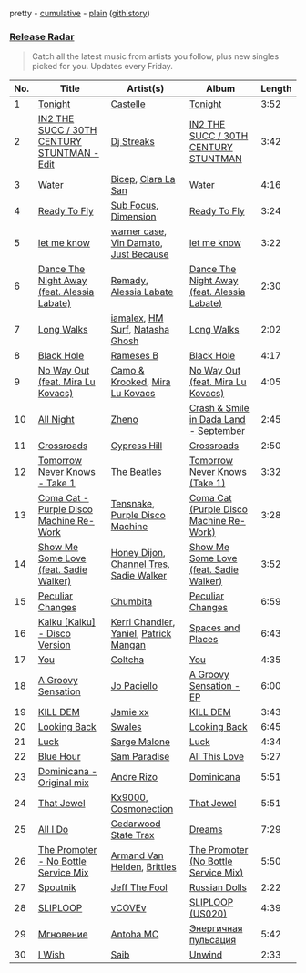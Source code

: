 pretty - [cumulative](/playlists/cumulative/Release%20Radar.md) - [plain](/playlists/plain/37i9dQZEVXbsudmxBFKW7G) ([githistory](https://github.githistory.xyz/vitokorn/spotify-playlist-archive/blob/master/playlists/plain/37i9dQZEVXbsudmxBFKW7G))

### [Release Radar](https://open.spotify.com/playlist/37i9dQZEVXbsudmxBFKW7G)

> Catch all the latest music from artists you follow, plus new singles picked for you. Updates every Friday.

| No. | Title | Artist(s) | Album | Length |
|---|---|---|---|---|
| 1 | [Tonight](https://open.spotify.com/track/4dnoKr257amFAbrNxwdcbB) | [Castelle](https://open.spotify.com/artist/4EDL1aHoT46jRLUjubeVNM) | [Tonight](https://open.spotify.com/album/3J6yYhWL5t8YpLi4Dk95rS) | 3:52 |
| 2 | [IN2 THE SUCC / 30TH CENTURY STUNTMAN - Edit](https://open.spotify.com/track/1xBZCiGzEI6SQBSkQ8BW9L) | [Dj Streaks](https://open.spotify.com/artist/67YkGjtw8rmC6Ck0GmoxFA) | [IN2 THE SUCC / 30TH CENTURY STUNTMAN](https://open.spotify.com/album/59QiCCjSDmHpO6HRYegjfg) | 3:42 |
| 3 | [Water](https://open.spotify.com/track/09cgbbadzZSKFd1hGN23p5) | [Bicep](https://open.spotify.com/artist/73A3bLnfnz5BoQjb4gNCga), [Clara La San](https://open.spotify.com/artist/3u65Tx20y4WqxO7W7khEhj) | [Water](https://open.spotify.com/album/2IbvLEWok7hbkf5BBZaYBg) | 4:16 |
| 4 | [Ready To Fly](https://open.spotify.com/track/0a2cA9H6KuOsoHLCnjl6YL) | [Sub Focus](https://open.spotify.com/artist/0QaSiI5TLA4N7mcsdxShDO), [Dimension](https://open.spotify.com/artist/1QMgre3BHX161ZHtWMUu6S) | [Ready To Fly](https://open.spotify.com/album/0Gt9NV2s7pSvP7g2F1nXGc) | 3:24 |
| 5 | [let me know](https://open.spotify.com/track/3dn0YLb6vOGNjls1TCnn7x) | [warner case](https://open.spotify.com/artist/106OuakzOxxbXTuigEEf01), [Vin Damato](https://open.spotify.com/artist/4GZheXbY0Tx2Q2WNgTyOeD), [Just Because](https://open.spotify.com/artist/5giHLR4kCj9DMuqQ5TP4K7) | [let me know](https://open.spotify.com/album/5COZC4BD2phovedc7V4on6) | 3:22 |
| 6 | [Dance The Night Away (feat. Alessia Labate)](https://open.spotify.com/track/5GVcIqP2LW6Fqlb9Pz3eWI) | [Remady](https://open.spotify.com/artist/3JxNeLgMuJI0DEmDt9dLzc), [Alessia Labate](https://open.spotify.com/artist/3znJOYi3CDM5ZQkbo6kmjd) | [Dance The Night Away (feat. Alessia Labate)](https://open.spotify.com/album/7mCR5vdsGIwPRfqlQ8uaDt) | 2:30 |
| 7 | [Long Walks](https://open.spotify.com/track/06YrSenKhz3pGvAyGfDuO4) | [iamalex](https://open.spotify.com/artist/6M6LWvHKgBle8SUtSpq6SU), [HM Surf](https://open.spotify.com/artist/6TeBxtluBMQixZcKkJ3ZrB), [Natasha Ghosh](https://open.spotify.com/artist/1NdDUOuRmmfgKiuWKUEp7z) | [Long Walks](https://open.spotify.com/album/74Cab6te6rBikcsfHWZ2X3) | 2:02 |
| 8 | [Black Hole](https://open.spotify.com/track/2T1Ip6knZNC569hVK6sApk) | [Rameses B](https://open.spotify.com/artist/06EfEcjc0vdvI6VNL0soIO) | [Black Hole](https://open.spotify.com/album/52eEiJrc5hDu3BiDrx4BzM) | 4:17 |
| 9 | [No Way Out (feat. Mira Lu Kovacs)](https://open.spotify.com/track/7cuOefq9vNVT3tDS2hRXPd) | [Camo & Krooked](https://open.spotify.com/artist/2N8IPNZTiNo3nj4mreOlHU), [Mira Lu Kovacs](https://open.spotify.com/artist/0T8xnqWlhMlkQX7fFUFQDr) | [No Way Out (feat. Mira Lu Kovacs)](https://open.spotify.com/album/4xnUOInEhFZEscuG8bL1zp) | 4:05 |
| 10 | [All Night](https://open.spotify.com/track/12c9LtaBehSTFuUaQI4K8p) | [Zheno](https://open.spotify.com/artist/3PThNE64ux3KS6viEp57WN) | [Crash & Smile in Dada Land - September](https://open.spotify.com/album/0zN8jyCRGjCsvhLRwUPtVU) | 2:45 |
| 11 | [Crossroads](https://open.spotify.com/track/400CcnDumUGLEJLleSzMKj) | [Cypress Hill](https://open.spotify.com/artist/4P0dddbxPil35MNN9G2MEX) | [Crossroads](https://open.spotify.com/album/6ULznds6F3HJlHA5dIWIuW) | 2:50 |
| 12 | [Tomorrow Never Knows - Take 1](https://open.spotify.com/track/0u2WxM0Jw062o0XyNv1RDT) | [The Beatles](https://open.spotify.com/artist/3WrFJ7ztbogyGnTHbHJFl2) | [Tomorrow Never Knows (Take 1)](https://open.spotify.com/album/18APowO2TyprdjVvH9NDtM) | 3:32 |
| 13 | [Coma Cat - Purple Disco Machine Re-Work](https://open.spotify.com/track/1BMFet4vUoOgpLYIl3kVMQ) | [Tensnake](https://open.spotify.com/artist/75nC6MXUalYZSOd7OfNkwq), [Purple Disco Machine](https://open.spotify.com/artist/2WBJQGf1bT1kxuoqziH5g4) | [Coma Cat (Purple Disco Machine Re-Work)](https://open.spotify.com/album/0xQYiQjTVXSJFEqgM7GgUC) | 3:28 |
| 14 | [Show Me Some Love (feat. Sadie Walker)](https://open.spotify.com/track/4qUx0Q2kGLwjkweKThS3rj) | [Honey Dijon](https://open.spotify.com/artist/0XfQBWgzisaS9ltDV9bXAS), [Channel Tres](https://open.spotify.com/artist/4cUkGQyhLFqKHBtL58HYVp), [Sadie Walker](https://open.spotify.com/artist/0clxMTSb1Z3gtdx4A1SRwV) | [Show Me Some Love (feat. Sadie Walker)](https://open.spotify.com/album/2eWGZxSgyBoixLT4t76AXI) | 3:52 |
| 15 | [Peculiar Changes](https://open.spotify.com/track/3EKYO8SFcss3a93l6gpwdH) | [Chumbita](https://open.spotify.com/artist/3WbKIsCUdUMeLu2kouBDUh) | [Peculiar Changes](https://open.spotify.com/album/6YO2frnWSjng23HQmu88cb) | 6:59 |
| 16 | [Kaiku [Kaiku] - Disco Version](https://open.spotify.com/track/5jHzmJu7v6RY2kbdlsWyFw) | [Kerri Chandler](https://open.spotify.com/artist/7nqpEU6DCHkNtK1bYsyS3W), [Yaniel](https://open.spotify.com/artist/4eOVgunXO2WsR8mzlY92dm), [Patrick Mangan](https://open.spotify.com/artist/7Igj1pi4KQVvoDPwol784C) | [Spaces and Places](https://open.spotify.com/album/4Q4G4hrAms9J3mYmofZlrT) | 6:43 |
| 17 | [You](https://open.spotify.com/track/3JbzPC9ROShijlBd2yMmFv) | [Coltcha](https://open.spotify.com/artist/3WbSpYrOZGWjEpOGTo9Mkb) | [You](https://open.spotify.com/album/5Rxs4dGIgXK3RcfzFAEvDO) | 4:35 |
| 18 | [A Groovy Sensation](https://open.spotify.com/track/6ti6CeZzwUevsrbBB0xV5L) | [Jo Paciello](https://open.spotify.com/artist/3DEPyHwyKPe3BzyhlXrSlM) | [A Groovy Sensation - EP](https://open.spotify.com/album/5mRIRuljlrjxJQL3FXcOjv) | 6:00 |
| 19 | [KILL DEM](https://open.spotify.com/track/5CE0k1VmTXgCtaa5L288LP) | [Jamie xx](https://open.spotify.com/artist/7A0awCXkE1FtSU8B0qwOJQ) | [KILL DEM](https://open.spotify.com/album/71iqkeqFNSiCgum1gPfeZo) | 3:43 |
| 20 | [Looking Back](https://open.spotify.com/track/5apYxuywVNYYJlYbJ48PoP) | [Swales](https://open.spotify.com/artist/6XK8QXfi1PLT60pBkFeBy7) | [Looking Back](https://open.spotify.com/album/3ucQcMk12vFUOn0DcyfozO) | 6:45 |
| 21 | [Luck](https://open.spotify.com/track/7nXphFwXFD26hBYNr98ZXI) | [Sarge Malone](https://open.spotify.com/artist/5SnwVTcqWz8YBw2tABVIea) | [Luck](https://open.spotify.com/album/5Z7wFFWWnl9PpKiNcWqDQG) | 4:34 |
| 22 | [Blue Hour](https://open.spotify.com/track/3EFJbDRNvGKbHODYXyp8G9) | [Sam Paradise](https://open.spotify.com/artist/4Iboj6fU7Esw2p6Fx7TXV8) | [All This Love](https://open.spotify.com/album/6NPCxcGTeNhS5Nfo4eZIsK) | 5:27 |
| 23 | [Dominicana - Original mix](https://open.spotify.com/track/2JUbEpQxo02Kstye53jmbf) | [Andre Rizo](https://open.spotify.com/artist/09ZLAt4mZJwxy0vWB0703w) | [Dominicana](https://open.spotify.com/album/4enYqrV2Fq5xAJgBEd5Vdq) | 5:51 |
| 24 | [That Jewel](https://open.spotify.com/track/3XbA0qxwtTn2gpw53Amkur) | [Kx9000](https://open.spotify.com/artist/3HVmCZTPQmaMi5GH0mPj4J), [Cosmonection](https://open.spotify.com/artist/752ZwPUx0lcLZyxgSQTL3D) | [That Jewel](https://open.spotify.com/album/0H8Cxc1MovS8PTVIZv5ttK) | 5:51 |
| 25 | [All I Do](https://open.spotify.com/track/4g1Vix0i3AAn7raKGbcWdn) | [Cedarwood State Trax](https://open.spotify.com/artist/72DqGqSQkXEXVKgCxqeSef) | [Dreams](https://open.spotify.com/album/4hE19vtReaRtwEjVKwX15H) | 7:29 |
| 26 | [The Promoter - No Bottle Service Mix](https://open.spotify.com/track/6u54H6cPiZSv3H8gxJyG6i) | [Armand Van Helden](https://open.spotify.com/artist/3cQA9WH8liZfeja1DxcDYE), [Brittles](https://open.spotify.com/artist/4AatAhtKlfnbdMwlxdTwwr) | [The Promoter (No Bottle Service Mix)](https://open.spotify.com/album/32kBGgG2MJjAY3r6i0gQuk) | 5:50 |
| 27 | [Spoutnik](https://open.spotify.com/track/6xckDFCQfgPGX6hD0Wysuy) | [Jeff The Fool](https://open.spotify.com/artist/6ecEpamJKkgb4604pUpCTp) | [Russian Dolls](https://open.spotify.com/album/6n13SJdYvdWtDwsqnPmHgE) | 2:22 |
| 28 | [SLIPLOOP](https://open.spotify.com/track/74sNqxg106Xp4KW1yYJ0RU) | [vCOVEv](https://open.spotify.com/artist/2lNclB9Y9Axr0DoneXHXSs) | [SLIPLOOP (US020)](https://open.spotify.com/album/3q7wbQd8D6UvklfXd09qMm) | 4:39 |
| 29 | [Мгновение](https://open.spotify.com/track/3Lr1x8pfAsuMzO4WWHpO45) | [Antoha MC](https://open.spotify.com/artist/6OqmKFaRcw0f23m5PQ9CrL) | [Энергичная пульсация](https://open.spotify.com/album/4bilivV0DbmQtvSdS0duMj) | 5:42 |
| 30 | [I Wish](https://open.spotify.com/track/5lm7fw4E7OJdkLlgAGWWN1) | [Saib](https://open.spotify.com/artist/6N4HlHINMvoTyAL0yhBUCk) | [Unwind](https://open.spotify.com/album/63VYJxlq89Dx1BtCA91Wvr) | 2:33 |